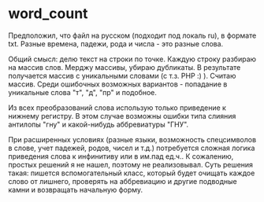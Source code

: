 # word_count

Предположил, что файл на русском (подходит под локаль ru), в формате txt.
Разные времена, падежи, рода и числа - это разные слова.

Общий смысл: делю текст на строки по точке. Каждую строку разбираю на массив слов. Мерджу массивы, убираю дубликаты.
В результате получается массив с уникальными словами (с т.з. PHP :) ). Считаю массив. 
Среди ошибочных возможных вариантов - попадание в уникальные слова "т", "д", "пр" и подобное.

Из всех преобразований слова использую только приведение к нижнему регистру. 
В этом случае возможны ошибки типа слияния антилопы "гну" и какой-нибудь аббревиатуры "ГНУ".

При расширенных условиях (разные языки, возможность спецсимволов в слове, учет падежей, родов, чисел и т.д.) 
потребуется сложная логика приведения слова к инфинитиву или в им.пад ед.ч.. 
К сожалению, простых решений я не нашел, поэтому не реализовывал. 
Суть решения такая: пишется вспомогательный класс, который будет очищать каждое слово от лишнего, проверять на аббревиацию и другие подводные камни и возвращать начальную форму.
